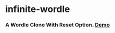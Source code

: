 # infinite-wordle
### A Wordle Clone With Reset Option. [Demo](https://ramkrishnaghogre.github.io/infinite-wordle/)
